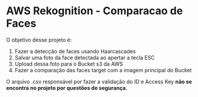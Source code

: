 # AWS Rekognition - Comparacao de Faces


O objetivo desse projeto é:

1. Fazer a detecção de faces usando Haarcascades
2. Salvar uma foto da face detectada ao apertar a tecla ESC
3. Upload dessa foto para o Bucket s3 da AWS
4. Fazer a comparação das faces target com a imagem principal do Bucket

O arquivo .csv responsável por fazer a validação do ID e Access Key **não se encontra no projeto por questões de segurança**.